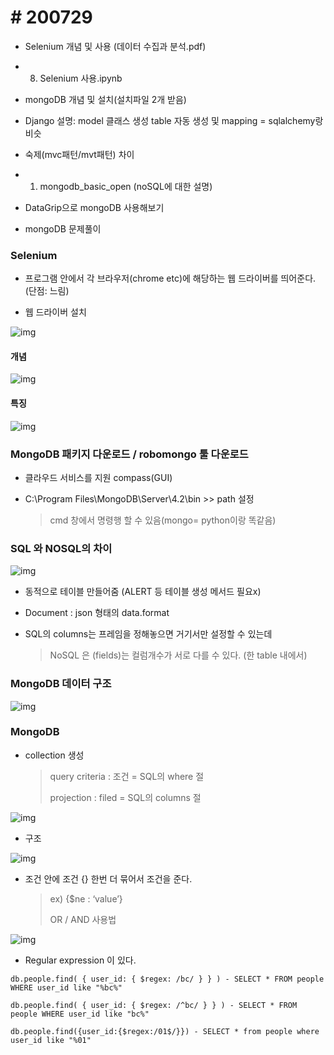 # # 200729

 

- Selenium 개념 및 사용 (데이터 수집과 분석.pdf)

- 8. Selenium 사용.ipynb

- mongoDB 개념 및 설치(설치파일 2개 받음)

- Django 설명: model 클래스 생성 table 자동 생성 및 mapping = sqlalchemy랑 비슷

- 숙제(mvc패턴/mvt패턴) 차이

- 1. mongodb_basic_open (noSQL에 대한 설명)

- DataGrip으로 mongoDB 사용해보기

- mongoDB 문제풀이

 

### Selenium

- 프로그램 안에서 각 브라우저(chrome etc)에 해당하는 웹 드라이버를 띄어준다. (단점: 느림)

- 웹 드라이버 설치

![img](C:\Users\NICK_~1\AppData\Local\Temp\clipData\clip_html0.files\clip_html0_image1.png)

 

#### 개념

![img](C:\Users\NICK_~1\AppData\Local\Temp\clipData\clip_html0.files\clip_html0_image2.png)

 

#### 특징

![img](C:\Users\NICK_~1\AppData\Local\Temp\clipData\clip_html0.files\clip_html0_image3.png)

 

### MongoDB 패키지 다운로드 / robomongo 툴 다운로드

- 클라우드 서비스를 지원 compass(GUI)

- C:\Program Files\MongoDB\Server\4.2\bin >> path 설정

  > cmd 창에서 명령행 할 수 있음(mongo= python이랑 똑같음)

 

 

### SQL 와 NOSQL의 차이

![img](C:\Users\NICK_~1\AppData\Local\Temp\clipData\clip_html0.files\clip_html0_image4.png)

- 동적으로 테이블 만들어줌 (ALERT 등 테이블 생성 메서드 필요x)

- Document : json 형태의 data.format

- SQL의 columns는 프레임을 정해놓으면 거기서만 설정할 수 있는데

  > NoSQL 은 (fields)는 컬럼개수가 서로 다를 수 있다. (한 table 내에서)

 

### MongoDB 데이터 구조

![img](C:\Users\NICK_~1\AppData\Local\Temp\clipData\clip_html0.files\clip_html0_image5.png)

 

 

 

### MongoDB

- collection 생성

  > query criteria : 조건 = SQL의 where 절
  >
  > projection : filed = SQL의 columns 절

![img](C:\Users\NICK_~1\AppData\Local\Temp\clipData\clip_html0.files\clip_html0_image6.png)

 

- 구조

![img](C:\Users\NICK_~1\AppData\Local\Temp\clipData\clip_html0.files\clip_html0_image7.png)



- 조건 안에 조건 {} 한번 더 묶어서 조건을 준다.

  > ex) {$ne : ‘value’}
  >
  > OR / AND 사용법

![img](C:\Users\NICK_~1\AppData\Local\Temp\clipData\clip_html0.files\clip_html0_image8.png) 

 

* Regular expression 이 있다.

```
db.people.find( { user_id: { $regex: /bc/ } } ) - SELECT * FROM people WHERE user_id like "%bc%"

db.people.find( { user_id: { $regex: /^bc/ } } ) - SELECT * FROM people WHERE user_id like "bc%"

db.people.find({user_id:{$regex:/01$/}}) - SELECT * from people where user_id like "%01"
```